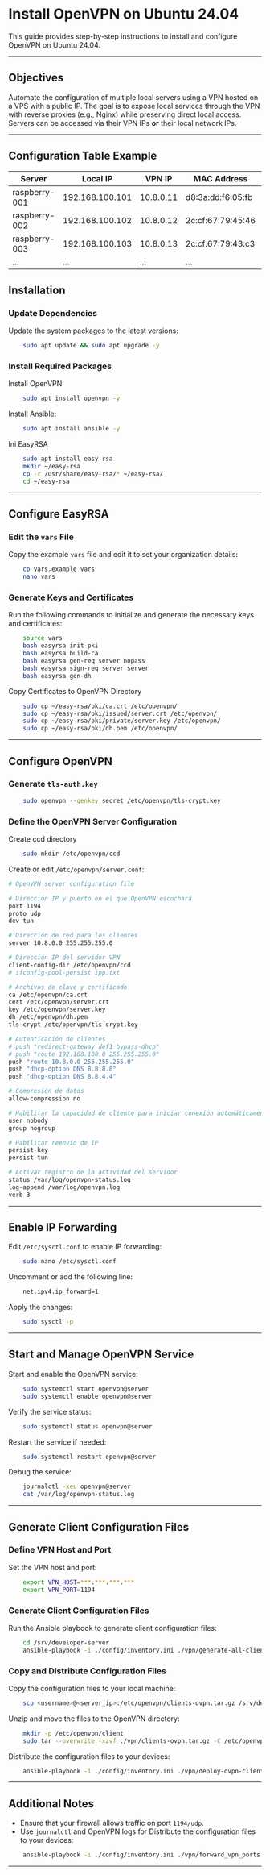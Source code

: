 # Install OpenVPN on Ubuntu 24.04

This guide provides step-by-step instructions to install and configure OpenVPN on Ubuntu 24.04.

---

## Objectives

Automate the configuration of multiple local servers using a VPN hosted on a VPS with a public IP. The goal is to expose local services through the VPN with reverse proxies (e.g., Nginx) while preserving direct local access. Servers can be accessed via their VPN IPs **or** their local network IPs.

---

## Configuration Table Example

| Server        | Local IP         | VPN IP    | MAC Address         | Reserved? |
|---------------|------------------|-----------|---------------------|-----------|
| raspberry-001 | 192.168.100.101  | 10.8.0.11 | d8:3a:dd:f6:05:fb   | [X]      |
| raspberry-002 | 192.168.100.102  | 10.8.0.12 | 2c:cf:67:79:45:46   | [X]      |
| raspberry-003 | 192.168.100.103  | 10.8.0.13 | 2c:cf:67:79:43:c3   | [X]      |
| ... | ...  | ... | ...   | ...      |

## Installation

### Update Dependencies

Update the system packages to the latest versions:

```bash
    sudo apt update && sudo apt upgrade -y
```

### Install Required Packages

Install OpenVPN:

```bash
    sudo apt install openvpn -y
```

Install Ansible:

```bash
    sudo apt install ansible -y
```

Ini EasyRSA

```bash
    sudo apt install easy-rsa
    mkdir ~/easy-rsa
    cp -r /usr/share/easy-rsa/* ~/easy-rsa/
    cd ~/easy-rsa
```

---

## Configure EasyRSA

### Edit the `vars` File

Copy the example `vars` file and edit it to set your organization details:

```bash
    cp vars.example vars
    nano vars
```

### Generate Keys and Certificates

Run the following commands to initialize and generate the necessary keys and certificates:

```bash
    source vars
    bash easyrsa init-pki
    bash easyrsa build-ca
    bash easyrsa gen-req server nopass
    bash easyrsa sign-req server server
    bash easyrsa gen-dh
```

Copy Certificates to OpenVPN Directory

``` bash
    sudo cp ~/easy-rsa/pki/ca.crt /etc/openvpn/
    sudo cp ~/easy-rsa/pki/issued/server.crt /etc/openvpn/
    sudo cp ~/easy-rsa/pki/private/server.key /etc/openvpn/
    sudo cp ~/easy-rsa/pki/dh.pem /etc/openvpn/
```

---

## Configure OpenVPN

### Generate `tls-auth.key`

```bash
    sudo openvpn --genkey secret /etc/openvpn/tls-crypt.key
```

### Define the OpenVPN Server Configuration

Create ccd directory

```bash
    sudo mkdir /etc/openvpn/ccd
```

Create or edit `/etc/openvpn/server.conf`:

```bash
# OpenVPN server configuration file

# Dirección IP y puerto en el que OpenVPN escuchará
port 1194
proto udp
dev tun

# Dirección de red para los clientes
server 10.8.0.0 255.255.255.0

# Dirección IP del servidor VPN
client-config-dir /etc/openvpn/ccd
# ifconfig-pool-persist ipp.txt

# Archivos de clave y certificado
ca /etc/openvpn/ca.crt
cert /etc/openvpn/server.crt
key /etc/openvpn/server.key
dh /etc/openvpn/dh.pem
tls-crypt /etc/openvpn/tls-crypt.key

# Autenticación de clientes
# push "redirect-gateway def1 bypass-dhcp"
# push "route 192.168.100.0 255.255.255.0"
push "route 10.8.0.0 255.255.255.0"
push "dhcp-option DNS 8.8.8.8"
push "dhcp-option DNS 8.8.4.4"

# Compresión de datos
allow-compression no

# Habilitar la capacidad de cliente para iniciar conexión automáticamente
user nobody
group nogroup

# Habilitar reenvío de IP
persist-key
persist-tun

# Activar registro de la actividad del servidor
status /var/log/openvpn-status.log
log-append /var/log/openvpn.log
verb 3
```

---

## Enable IP Forwarding

Edit `/etc/sysctl.conf` to enable IP forwarding:

```bash
    sudo nano /etc/sysctl.conf
```

Uncomment or add the following line:

```bash
    net.ipv4.ip_forward=1
```

Apply the changes:

```bash
    sudo sysctl -p
```

---

## Start and Manage OpenVPN Service

Start and enable the OpenVPN service:

```bash
    sudo systemctl start openvpn@server
    sudo systemctl enable openvpn@server
```

Verify the service status:

```bash
    sudo systemctl status openvpn@server
```

Restart the service if needed:

```bash
    sudo systemctl restart openvpn@server
```

Debug the service:

```bash
    journalctl -xeu openvpn@server
    cat /var/log/openvpn-status.log
```

---

## Generate Client Configuration Files

### Define VPN Host and Port

Set the VPN host and port:

```bash
    export VPN_HOST=***.***.***.***
    export VPN_PORT=1194
```

### Generate Client Configuration Files

Run the Ansible playbook to generate client configuration files:

```bash
    cd /srv/developer-server
    ansible-playbook -i ./config/inventory.ini ./vpn/generate-all-clients.yml
```

### Copy and Distribute Configuration Files

Copy the configuration files to your local machine:

```bash
    scp <username>@<server_ip>:/etc/openvpn/clients-ovpn.tar.gz /srv/developer-server/vpn
```

Unzip and move the files to the OpenVPN directory:

```bash
    mkdir -p /etc/openvpn/client
    sudo tar --overwrite -xzvf ./vpn/clients-ovpn.tar.gz -C /etc/openvpn/client
```

Distribute the configuration files to your devices:

```bash
    ansible-playbook -i ./config/inventory.ini ./vpn/deploy-ovpn-clients.yml --ask-become-pass
```

---

## Additional Notes

- Ensure that your firewall allows traffic on port `1194/udp`.
- Use `journalctl` and OpenVPN logs for
Distribute the configuration files to your devices:

```bash
    ansible-playbook -i ./config/inventory.ini ./vpn/forward_vpn_ports.yml --ask-become-pass
```

---
